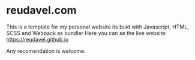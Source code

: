 # reudavel.com
This is a template for my personal website its buid with Javascript, HTML, SCSS and Webpack as bundler 
Here you can se the live website:
https://reudavel.github.io

Any recomendation is welcome.

